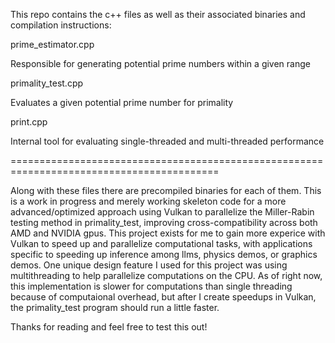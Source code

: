 This repo contains the c++ files as well as their associated binaries and compilation instructions:

prime_estimator.cpp 

  Responsible for generating potential prime numbers within a given range
  
primality_test.cpp

  Evaluates a given potential prime number for primality
  
print.cpp

  Internal tool for evaluating single-threaded and multi-threaded performance

==========================================================================================

Along with these files there are precompiled binaries for each of them. 
This is a work in progress and merely working skeleton code for a more 
advanced/optimized approach using Vulkan to parallelize the Miller-Rabin 
testing method in primality_test, improving cross-compatibility across both 
AMD and NVIDIA gpus. This project exists for me to gain more experice with
Vulkan to speed up and parallelize computational tasks, with applications
specific to speeding up inference among llms, physics demos, or graphics 
demos. One unique design feature I used for this project was using multithreading 
to help parallelize computations on the CPU. As of right now, this implementation
is slower for computations than single threading because of computaional overhead,
but after I create speedups in Vulkan, the primality_test program should run
a little faster.

Thanks for reading and feel free to test this out!
